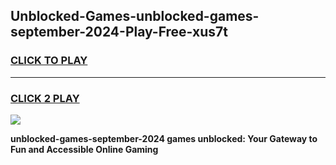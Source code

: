 
## Unblocked-Games-unblocked-games-september-2024-Play-Free-xus7t
<h3>
<a href="https://premium76.site?title=unblocked-games-september-2024&ref=21A">CLICK TO PLAY</a></h3>
<hr>

<h3>
<a href="https://premium76.site?title=unblocked-games-september-2024&ref=21A">CLICK 2 PLAY</a>
  
</h3>

<a href="https://premium76.site?title=unblocked-games-september-2024&ref=21A"><img src="https://clearcache.store/games.png"></a>


**unblocked-games-september-2024 games unblocked: Your Gateway to Fun and Accessible Online Gaming**
